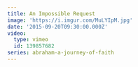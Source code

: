 ```yaml
---
title: An Impossible Request
image: 'https://i.imgur.com/MuLYIpM.jpg'
date: '2015-09-20T09:30:00.000Z'
video:
  type: vimeo
  id: 139857682
series: abraham-a-journey-of-faith
---
```


